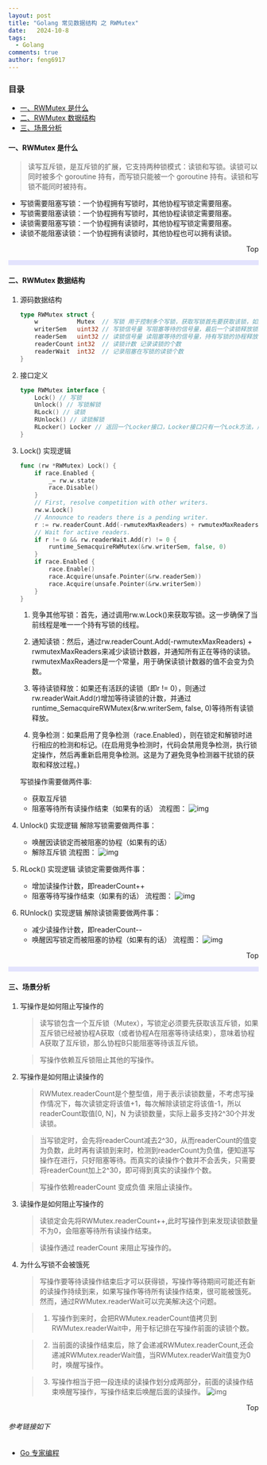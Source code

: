 ```yaml
---
layout: post
title: "Golang 常见数据结构 之 RWMutex"
date:   2024-10-8
tags: 
  - Golang
comments: true
author: feng6917
---
```


<!-- more -->

### 目录

- [一、RWMutex 是什么](#一rwmutex-是什么)
- [二、RWMutex 数据结构](#二rwmutex-数据结构)
- [三、场景分析](#三场景分析)

#### 一、RWMutex 是什么
>
> 读写互斥锁，是互斥锁的扩展，它支持两种锁模式：读锁和写锁。读锁可以同时被多个 goroutine 持有，而写锁只能被一个 goroutine 持有。读锁和写锁不能同时被持有。

- 写锁需要阻塞写锁：一个协程拥有写锁时，其他协程写锁定需要阻塞。
- 写锁需要阻塞读锁：一个协程拥有写锁时，其他协程读锁定需要阻塞。
- 读锁需要阻塞写锁：一个协程拥有读锁时，其他协程写锁定需要阻塞。
- 读锁不能阻塞读锁：一个协程拥有读锁时，其他协程也可以拥有读锁。

<div style="text-align: right;">
    <a href="#目录" style="text-decoration: none;">Top</a>
</div>

<hr style="background-color: blue;border: none;height: 10px;opacity: .1;width: 100%" />

#### 二、RWMutex 数据结构

1. 源码数据结构

    ```go
    type RWMutex struct {
        w           Mutex  // 写锁 用于控制多个写锁，获取写锁首先要获取该锁，如果有一个写锁在进行，那么再到来的写锁会阻塞等待，优先级最高
        writerSem   uint32 // 写锁信号量 写阻塞等待的信号量，最后一个读锁释放锁时会释放信号量，唤醒等待的写锁
        readerSem   uint32 // 读锁信号量 读阻塞等待的信号量，持有写锁的协程释放锁后会释放信号量，唤醒等待的读锁
        readerCount int32  // 读锁计数 记录读锁的个数
        readerWait  int32  // 记录阻塞在写锁的读锁个数
    }
    ```

2. 接口定义

    ```go
    type RWMutex interface {
        Lock() // 写锁 
        Unlock() // 写锁解锁
        RLock() // 读锁
        RUnlock() // 读锁解锁
        RLocker() Locker // 返回一个Locker接口，Locker接口只有一个Lock方法，用于获取读锁
    }
    ```

3. Lock() 实现逻辑

    ```go
    func (rw *RWMutex) Lock() {
        if race.Enabled {
            _= rw.w.state
            race.Disable()
        }
        // First, resolve competition with other writers.
        rw.w.Lock()
        // Announce to readers there is a pending writer.
        r := rw.readerCount.Add(-rwmutexMaxReaders) + rwmutexMaxReaders
        // Wait for active readers.
        if r != 0 && rw.readerWait.Add(r) != 0 {
            runtime_SemacquireRWMutex(&rw.writerSem, false, 0)
        }
        if race.Enabled {
            race.Enable()
            race.Acquire(unsafe.Pointer(&rw.readerSem))
            race.Acquire(unsafe.Pointer(&rw.writerSem))
        }
    }
    ```

    1. 竞争其他写锁：首先，通过调用rw.w.Lock()来获取写锁。这一步确保了当前线程是唯一一个持有写锁的线程。

    2. 通知读锁：然后，通过rw.readerCount.Add(-rwmutexMaxReaders) + rwmutexMaxReaders来减少读锁计数器，并通知所有正在等待的读锁。rwmutexMaxReaders是一个常量，用于确保读锁计数器的值不会变为负数。

    3. 等待读锁释放：如果还有活跃的读锁（即r != 0），则通过rw.readerWait.Add(r)增加等待读锁的计数，并通过runtime_SemacquireRWMutex(&rw.writerSem, false, 0)等待所有读锁释放。

    4. 竞争检测：如果启用了竞争检测（race.Enabled），则在锁定和解锁时进行相应的检测和标记。(在启用竞争检测时，代码会禁用竞争检测，执行锁定操作，然后再重新启用竞争检测。这是为了避免竞争检测器干扰锁的获取和释放过程。)

    写锁操作需要做两件事:
    - 获取互斥锁
    - 阻塞等待所有读操作结束（如果有的话）
    流程图：
    ![img](../images/2024-10-11/1.jpg)

4. Unlock() 实现逻辑
    解除写锁需要做两件事：
    - 唤醒因读锁定而被阻塞的协程（如果有的话）
    - 解除互斥锁
    流程图：
    ![img](../images/2024-10-11/2.jpg)

5. RLock() 实现逻辑
   读锁定需要做两件事：
     - 增加读操作计数，即readerCount++
     - 阻塞等待写操作结束（如果有的话）
   流程图：
   ![img](../images/2024-10-11/3.jpg)

6. RUnlock() 实现逻辑
    解除读锁需要做两件事：
    - 减少读操作计数，即readerCount--
    - 唤醒因写锁定而被阻塞的协程（如果有的话）
    流程图：
    ![img](../images/2024-10-11/4.jpg)

<div style="text-align: right;">
    <a href="#目录" style="text-decoration: none;">Top</a>
</div>

<hr style="background-color: blue;border: none;height: 10px;opacity: .1;width: 100%" />

#### 三、场景分析

1. 写操作是如何阻止写操作的
   > 读写锁包含一个互斥锁（Mutex），写锁定必须要先获取该互斥锁，如果互斥锁已经被协程A获取（或者协程A在阻塞等待读结束），意味着协程A获取了互斥锁，那么协程B只能阻塞等待该互斥锁。

   > 写操作依赖互斥锁阻止其他的写操作。

2. 写操作是如何阻止读操作的
   > RWMutex.readerCount是个整型值，用于表示读锁数量，不考虑写操作情况下，每次读锁定将该值+1，每次解除读锁定将该值-1，所以readerCount取值[0, N]，N 为读锁数量，实际上最多支持2^30个并发读锁。

   > 当写锁定时，会先将readerCount减去2^30，从而readerCount的值变为负数，此时再有读锁到来时，检测到readerCount为负值，便知道写操作在进行，只好阻塞等待。而真实的读操作个数并不会丢失，只需要将readerCount加上2^30，即可得到真实的读操作个数。

   > 写操作依赖readerCount 变成负值 来阻止读操作。

3. 读操作是如何阻止写操作的
   > 读锁定会先将RWMutex.readerCount++,此时写操作到来发现读锁数量不为0，会阻塞等待所有读操作结束。

   > 读操作通过 readerCount 来阻止写操作的。

4. 为什么写锁不会被饿死
   > 写操作要等待读操作结束后才可以获得锁，写操作等待期间可能还有新的读操作持续到来，如果写操作等待所有读操作结束，很可能被饿死。然而，通过RWMutex.readerWait可以完美解决这个问题。

   > 1. 写操作到来时，会把RWMutex.readerCount值拷贝到RWMutex.readerWait中，用于标记排在写操作前面的读锁个数。

   > 2. 当前面的读操作结束后，除了会递减RWMutex.readerCount,还会递减RWMutex.readerWait值，当RWMutex.readerWait值变为0时，唤醒写操作。

   > 3. 写操作相当于把一段连续的读操作划分成两部分，前面的读操作结束唤醒写操作，写操作结束后唤醒后面的读操作。
   ![img](../images/2024-10-11/5.jpg)

<div style="text-align: right;">
    <a href="#目录" style="text-decoration: none;">Top</a>
</div>

###### 参考链接如下

- [Go 专家编程](https://www.topgoer.cn/docs/gozhuanjia/gochan4)
